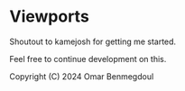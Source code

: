 # Viewports

Shoutout to kamejosh for getting me started.

Feel free to continue development on this.

Copyright (C) 2024
Omar Benmegdoul
